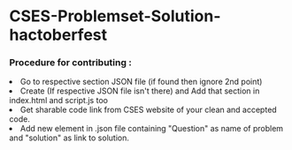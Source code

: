 # CSES-Problemset-Solution-hactoberfest
<h3>Procedure for contributing :</h3>
<li>Go to respective section JSON file (if found then ignore 2nd point)
<li>Create (If respective JSON file isn't there) and Add that section in index.html and script.js too
<li>Get sharable code link from CSES website of your clean and accepted code.
<li>Add new element in .json file containing "Question" as name of problem and "solution" as link to solution.

